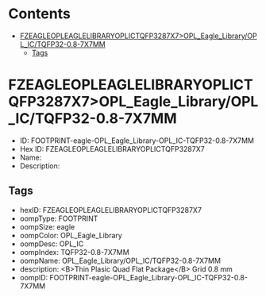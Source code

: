 



Contents
========

* [FZEAGLEOPLEAGLELIBRARYOPLICTQFP3287X7>OPL_Eagle_Library/OPL_IC/TQFP32-0.8-7X7MM](#fzeagleopleaglelibraryoplictqfp3287x7opl_eagle_libraryopl_ictqfp32-08-7x7mm)
	* [Tags](#tags)

# FZEAGLEOPLEAGLELIBRARYOPLICTQFP3287X7>OPL_Eagle_Library/OPL_IC/TQFP32-0.8-7X7MM

- ID: FOOTPRINT-eagle-OPL_Eagle_Library-OPL_IC-TQFP32-0.8-7X7MM
- Hex ID: FZEAGLEOPLEAGLELIBRARYOPLICTQFP3287X7
- Name: 
- Description: 

## Tags

- hexID: FZEAGLEOPLEAGLELIBRARYOPLICTQFP3287X7
- oompType: FOOTPRINT
- oompSize: eagle
- oompColor: OPL_Eagle_Library
- oompDesc: OPL_IC
- oompIndex: TQFP32-0.8-7X7MM
- oompName: OPL_Eagle_Library/OPL_IC/TQFP32-0.8-7X7MM
- description: &lt;B&gt;Thin Plasic Quad Flat Package&lt;/B&gt; Grid 0.8 mm
- oompID: FOOTPRINT-eagle-OPL_Eagle_Library-OPL_IC-TQFP32-0.8-7X7MM
